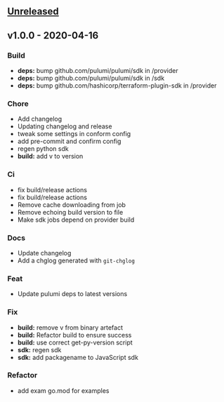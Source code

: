 <a name="unreleased"></a>
## [Unreleased]


<a name="v1.0.0"></a>
## v1.0.0 - 2020-04-16
### Build
- **deps:** bump github.com/pulumi/pulumi/sdk in /provider
- **deps:** bump github.com/pulumi/pulumi/sdk in /sdk
- **deps:** bump github.com/hashicorp/terraform-plugin-sdk in /provider

### Chore
- Add changelog
- Updating changelog and release
- tweak some settings in conform config
- add pre-commit and confirm config
- regen python sdk
- **build:** add v to version

### Ci
- fix build/release actions
- fix build/release actions
- Remove cache downloading from job
- Remove echoing build version to file
- Make sdk jobs depend on provider build

### Docs
- Update changelog
- Add a chglog generated with `git-chglog`

### Feat
- Update pulumi deps to latest versions

### Fix
- **build:** remove v from binary artefact
- **build:** Refactor build to ensure success
- **build:** use correct get-py-version script
- **sdk:** regen sdk
- **sdk:** add packagename to JavaScript sdk

### Refactor
- add exam go.mod for examples


[Unreleased]: https://github.com/jaxxstorm/pulumi-rke/compare/v1.0.0...HEAD
